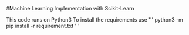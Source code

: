 #Machine Learning Implementation with Scikit-Learn

This code runs on Python3
To install the requirements use
'''
python3 -m pip install -r requirement.txt
'''

